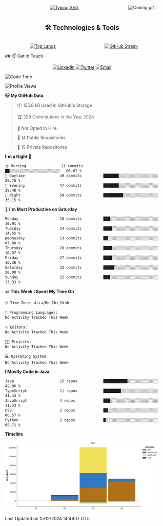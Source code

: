 <div align="center">

<div style="display: flex; align-items: center; justify-content: center;">

<div style="flex: 1;">

[![Typing SVG](https://readme-typing-svg.demolab.com?font=Fira+Code&weight=500&size=25&duration=8000&pause=1000&center=true&vCenter=true&width=1280&height=100&lines=Hello%2C+I'm+nemisolv%2C+trying+to+'solve'+life+but+often+end+up+'nemi-stuck'+instead%F0%9F%98%85%F0%9F%94%A7)](https://git.io/typing-svg)

</div>

<div style="flex: 0.3;">

<img src="https://media.giphy.com/media/WUlplcMpOCEmTGBtBW/giphy.gif" width="100%" alt="Coding gif">

</div>

</div>

</div>

<div align="center">

## 🛠️ Technologies & Tools

<div style="display: flex; justify-content: center; align-items: stretch;">

<div style="flex: 0.5; margin-right: 10px;">
  
[![Top Langs](https://github-readme-stats-dan.vercel.app/api/top-langs/?username=nemisolv&count_private=true&show_icons=true&theme=tokyonight&langs_count=5&hide=EJS,Ruby,Shell,Python&exclude_repo=hiatus_android,hiatus_app,hiatus_marketing.emails,truecar-backend,truecar-admin-ui,intranet,alurx-ios-app,folio_releases&layout=compact)](https://github.com/anuraghazra/github-readme-stats)

</div>

<div style="flex: 0.5;">

[![GitHub Streak](https://github-readme-streak-stats.herokuapp.com/?user=nemisolv&theme=tokyonight)](https://git.io/streak-stats)

</div>

</div>
</div>
## 📫 Get in Touch

<div align="center">

[![LinkedIn](https://img.shields.io/badge/LinkedIn-0077B5?style=for-the-badge&logo=linkedin&logoColor=white)](https://linkedin.com/in/yourusername)
[![Twitter](https://img.shields.io/badge/Twitter-1DA1F2?style=for-the-badge&logo=twitter&logoColor=white)](https://twitter.com/yourusername)
[![Email](https://img.shields.io/badge/Email-D14836?style=for-the-badge&logo=gmail&logoColor=white)](mailto:your.email@example.com)

</div>


<!--START_SECTION:waka-->
![Code Time](http://img.shields.io/badge/Code%20Time-0%20secs-blue)

![Profile Views](http://img.shields.io/badge/Profile%20Views-21-blue)

**🐱 My GitHub Data** 

> 📦 155.8 kB Used in GitHub's Storage 
 > 
> 🏆 329 Contributions in the Year 2024
 > 
> 🚫 Not Opted to Hire
 > 
> 📜 14 Public Repositories 
 > 
> 🔑 19 Private Repositories 
 > 
**I'm a Night 🦉** 

```text
🌞 Morning                11 commits          ██░░░░░░░░░░░░░░░░░░░░░░░   06.67 % 
🌆 Daytime                49 commits          ███████░░░░░░░░░░░░░░░░░░   29.70 % 
🌃 Evening                47 commits          ███████░░░░░░░░░░░░░░░░░░   28.48 % 
🌙 Night                  58 commits          █████████░░░░░░░░░░░░░░░░   35.15 % 
```
📅 **I'm Most Productive on Saturday** 

```text
Monday                   18 commits          ███░░░░░░░░░░░░░░░░░░░░░░   10.91 % 
Tuesday                  24 commits          ████░░░░░░░░░░░░░░░░░░░░░   14.55 % 
Wednesday                13 commits          ██░░░░░░░░░░░░░░░░░░░░░░░   07.88 % 
Thursday                 28 commits          ████░░░░░░░░░░░░░░░░░░░░░   16.97 % 
Friday                   27 commits          ████░░░░░░░░░░░░░░░░░░░░░   16.36 % 
Saturday                 33 commits          █████░░░░░░░░░░░░░░░░░░░░   20.00 % 
Sunday                   22 commits          ███░░░░░░░░░░░░░░░░░░░░░░   13.33 % 
```


📊 **This Week I Spent My Time On** 

```text
🕑︎ Time Zone: Asia/Ho_Chi_Minh

💬 Programming Languages: 
No Activity Tracked This Week

🔥 Editors: 
No Activity Tracked This Week

🐱‍💻 Projects: 
No Activity Tracked This Week

💻 Operating System: 
No Activity Tracked This Week
```

**I Mostly Code in Java** 

```text
Java                     15 repos            ███████████░░░░░░░░░░░░░░   42.86 % 
TypeScript               11 repos            ████████░░░░░░░░░░░░░░░░░   31.43 % 
JavaScript               4 repos             ███░░░░░░░░░░░░░░░░░░░░░░   11.43 % 
CSS                      3 repos             ██░░░░░░░░░░░░░░░░░░░░░░░   08.57 % 
Python                   2 repos             █░░░░░░░░░░░░░░░░░░░░░░░░   05.71 % 
```



**Timeline**

![Lines of Code chart](https://raw.githubusercontent.com/nemisolv/nemisolv/main/assets/bar_graph.png)


 Last Updated on 15/12/2024 14:49:17 UTC
<!--END_SECTION:waka-->
